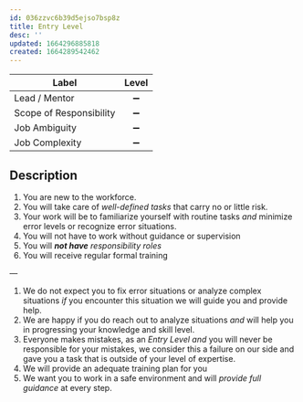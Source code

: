 ```yaml
---
id: 036zzvc6b39d5ejso7bsp8z
title: Entry Level
desc: ''
updated: 1664296885818
created: 1664289542462
---
```


| Label                   | Level |
| ----------------------- | :---: |
| Lead / Mentor           |   ➖   |
| Scope of Responsibility |   ➖   |
| Job Ambiguity           |   ➖   |
| Job Complexity          |   ➖   |

## Description

1. You are new to the workforce.
2. You will take care of _well-defined tasks_ that carry no or little risk.
3. Your work will be to familiarize yourself with routine tasks
  _and_ minimize error levels or recognize error situations.
4. You will not have to work without guidance or supervision
5. You will _**not have** responsibility roles_
6. You will receive regular formal training

—

1. We do not expect you to fix error situations or analyze complex situations
  _if_ you encounter this situation we will guide you and provide help.
2. We are happy if you do reach out to analyze situations
   _and_ will help you in progressing your knowledge and skill level.
3. Everyone makes mistakes, as an _Entry Level_
   _and_ you will never be responsible for your mistakes,
   we consider this a failure on our side
   and gave you a task that is outside of your level of expertise.
4. We will provide an adequate training plan for you
5. We want you to work in a safe environment and will _provide full guidance_ at every step.
